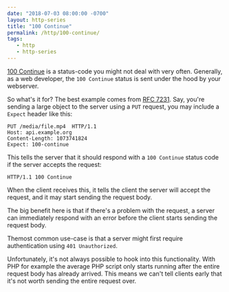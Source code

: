 ```yaml
---
date: "2018-07-03 08:00:00 -0700"
layout: http-series
title: "100 Continue"
permalink: /http/100-continue/
tags:
   - http
   - http-series
---
```


[100 Continue][1] is a status-code you might not deal with very often.
Generally, as a web developer, the `100 Continue` status is sent under
the hood by your webserver.


So what's it for? The best example comes from [RFC 7231][2]. Say, you're
sending a large object to the server using a `PUT` request, you may
include a `Expect` header like this:

```http
PUT /media/file.mp4  HTTP/1.1
Host: api.example.org
Content-Length: 1073741824
Expect: 100-continue
```

This tells the server that it should respond with a `100 Continue` status code
if the server accepts the request:

```http
HTTP/1.1 100 Continue
```

When the client receives this, it tells the client the server will accept the
request, and it may start sending the request body.

The big benefit here is that if there's a problem with the request, a server
can immediately respond with an error before the client starts sending the
request body.

Themost common use-case is that a server might first require authentication
using `401 Unauthorized`.

Unfortunately, it's not always possible to hook into this functionality. With
PHP for example the average PHP script only starts running after the entire
request body has already arrived. This means we can't tell clients early
that it's not worth sending the entire request over.

[1]: https://tools.ietf.org/html/rfc7231#section-6.2.1
[2]: https://tools.ietf.org/html/rfc7231#section-5.1.1
